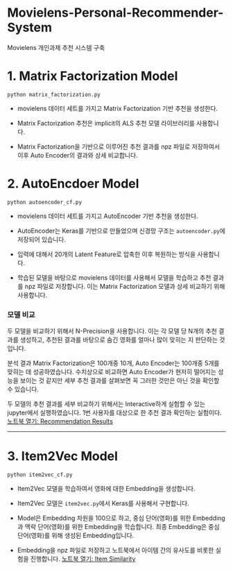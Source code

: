# Movielens-Personal-Recommender-System
Movielens 개인과제 추천 시스템 구축

# 1. Matrix Factorization Model

```
python matrix_factorization.py
```

- movielens 데이터 세트를 가지고 Matrix Factorization 기반 추천을 생성한다.

- Matrix Factorization 추천은 implicit의 ALS 추천 모델 라이브러리를 사용합니다.

- Matrix Factorization을 기반으로 이루어진 추천 결과를 npz 파일로 저장하여서 이후 Auto Encoder의 결과와 상세 비교합니다.

# 2. AutoEncdoer Model

```
python autoencoder_cf.py
```

- movielens 데이터 세트를 가지고 AutoEncoder 기반 추천을 생성한다.

- AutoEncoder는 Keras를 기반으로 만들었으며 신경망 구조는 `autoencoder.py`에 저장되어 있습니다.

- 입력에 대해서 20개의 Latent Feature로 압축한 이후 복원하는 방식을 사용합니다.

- 학습된 모델을 바탕으로 movielens 데이터를 사용해서 모델을 학습하고 추천 결과를 npz 파일로 저장합니다. 이는 Matrix Factorization 모델과 상세 비교하기 위해 사용합니다.


### 모델 비교
두 모델을 비교하기 위해서 N-Precision을 사용합니다. 이는 각 모델 당 N개의 추천 결과를 생성하고, 추천된 결과를 바탕으로 숨긴 영화를 얼마나 많이 맞히는 지 판단하는 것입니다.

분석 결과 Matrix Factorization은 100개중 10개, Auto Encoder는 100개중 5개를 맞히는 데 성공하였습니다. 수치상으로 비교하면 Auto Encoder가 현저히 떨어지는 성능을 보이는 것 같지만 세부 추천 결과를 살펴보면 꼭 그러한 것만은 아닌 것을 확인할 수 있습니다.

두 모델의 추천 결과를 세부 비교하기 위해서는 Interactive하게 실험할 수 있는 jupyter에서 실행하였습니다. 1번 사용자를 대상으로 한 추천 결과 확인하는 실험이다. [노트북 열기: Recommendation Results](./notebooks/Recommendation%20Results.ipynb)

---

# 3. Item2Vec Model

```
python item2vec_cf.py
```

- Item2Vec 모델을 학습하여서 영화에 대한 Embedding을 생성합니다.

- Item2Vec 모델은 `item2vec.py`에서 Keras를 사용해서 구현합니다.

- Model은 Embedding 차원을 100으로 하고, 중심 단어(영화)를 위한 Embedding과 맥락 단어(영화)를 위한 Embedding을 학습합니다. 최종 Embedding은 중심 단어(영화)를 위해 생성된 Embedding입니다.

- Embedding을 npz 파일로 저장하고 노트북에서 아이템 간의 유사도를 비롯한 실험을 진행합니다. [노트북 열기: Item Similarity](./notebooks/Item%20Similarity.ipynb)
